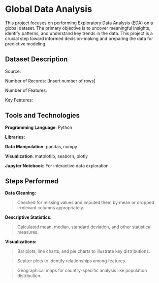 # Global Data Analysis

This project focuses on performing Exploratory Data Analysis (EDA) on a global dataset. The primary objective is to uncover meaningful insights, identify patterns, and understand key trends in the data. This project is a crucial step toward informed decision-making and preparing the data for predictive modeling.

Dataset Description
---------------------------------

Source:

Number of Records: [Insert number of rows]

Number of Features: 

Key Features:

Tools and Technologies
-------------------------------
**Programming Language**: Python

**Libraries**:

**Data Manipulation**: pandas, numpy

**Visualization**: matplotlib, seaborn, plotly

**Jupyter Notebook**: For interactive data exploration

Steps Performed
-----------------------------------
**Data Cleaning:**

>Checked for missing values and imputed them by mean or dropped irrelevant columns appropriately.

**Descriptive Statistics:**

>Calculated mean, median, standard deviation, and other statistical measures.

**Visualizations:**

>Bar plots, line charts, and pie charts to illustrate key distributions.

>Scatter plots to identify relationships among features.

>Geographical maps for country-specific analysis like population distribution.




